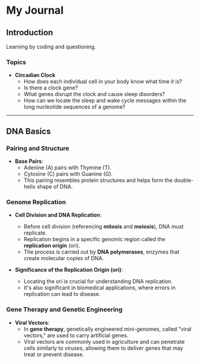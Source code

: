 # My Journal

## Introduction
Learning by coding and questioning.

### Topics

- **Circadian Clock**
  - How does each individual cell in your body know what time it is?
  - Is there a clock gene?
  - What genes disrupt the clock and cause sleep disorders?
  - How can we locate the sleep and wake cycle messages within the long nucleotide sequences of a genome?

---

## DNA Basics

### Pairing and Structure

- **Base Pairs**:
  - Adenine (A) pairs with Thymine (T).
  - Cytosine (C) pairs with Guanine (G).
  - This pairing resembles protein structures and helps form the double-helix shape of DNA.

### Genome Replication

- **Cell Division and DNA Replication**:
  - Before cell division (referencing **mitosis** and **meiosis**), DNA must replicate.
  - Replication begins in a specific genomic region called the **replication origin** (ori).
  - The process is carried out by **DNA polymerases**, enzymes that create molecular copies of DNA.

- **Significance of the Replication Origin (ori)**:
  - Locating the ori is crucial for understanding DNA replication.
  - It's also significant in biomedical applications, where errors in replication can lead to disease.

### Gene Therapy and Genetic Engineering

- **Viral Vectors**:
  - In **gene therapy**, genetically engineered mini-genomes, called "viral vectors," are used to carry artificial genes.
  - Viral vectors are commonly used in agriculture and can penetrate cells similarly to viruses, allowing them to deliver genes that may treat or prevent disease.
